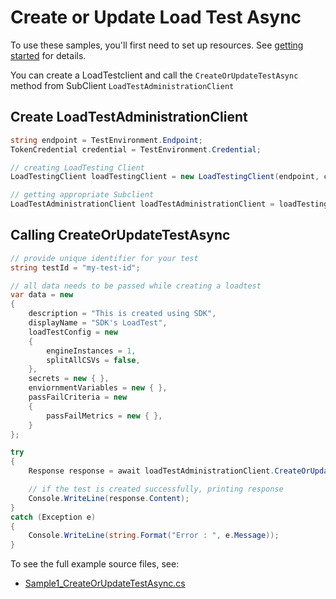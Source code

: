 # Create or Update Load Test Async

To use these samples, you'll first need to set up resources. See [getting started](https://github.com/Azure/azure-sdk-for-net/blob/main/sdk/loadtestservice/Azure.Developer.LoadTesting/README.md#getting-started) for details.

You can create a LoadTestclient and call the `CreateOrUpdateTestAsync` method from SubClient `LoadTestAdministrationClient`

## Create LoadTestAdministrationClient
```C# Snippet:Azure_Developer_LoadTesting_CreatingClient
string endpoint = TestEnvironment.Endpoint;
TokenCredential credential = TestEnvironment.Credential;

// creating LoadTesting Client
LoadTestingClient loadTestingClient = new LoadTestingClient(endpoint, credential);

// getting appropriate Subclient
LoadTestAdministrationClient loadTestAdministrationClient = loadTestingClient.getLoadTestAdministration();
```

## Calling CreateOrUpdateTestAsync
```C# Snippet:Azure_Developer_LoadTesting_CreateOrUpdateTestAsync
// provide unique identifier for your test
string testId = "my-test-id";

// all data needs to be passed while creating a loadtest
var data = new
{
    description = "This is created using SDK",
    displayName = "SDK's LoadTest",
    loadTestConfig = new
    {
        engineInstances = 1,
        splitAllCSVs = false,
    },
    secrets = new { },
    enviornmentVariables = new { },
    passFailCriteria = new
    {
        passFailMetrics = new { },
    }
};

try
{
    Response response = await loadTestAdministrationClient.CreateOrUpdateTestAsync(testId, RequestContent.Create(data));

    // if the test is created successfully, printing response
    Console.WriteLine(response.Content);
}
catch (Exception e)
{
    Console.WriteLine(string.Format("Error : ", e.Message));
}
```

To see the full example source files, see:
* [Sample1_CreateOrUpdateTestAsync.cs](https://github.com/Azure/azure-sdk-for-net/blob/main/sdk/loadtestservice/Azure.Developer.LoadTesting/tests/Samples/Sample1_CreateOrUpdateTestAsync.cs)